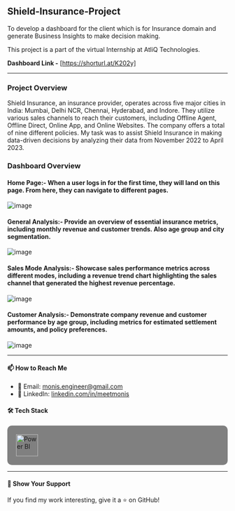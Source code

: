 ## Shield-Insurance-Project
To develop a dashboard for the client which is for Insurance domain and generate Business Insights to make decision making.

This project is a part of the virtual Internship at AtliQ Technologies.

**Dashboard Link -** [https://shorturl.at/K202y]

---
### Project Overview
Shield Insurance, an insurance provider, operates across five major cities in India: Mumbai, Delhi NCR, Chennai, Hyderabad, and Indore. 
They utilize various sales channels to reach their customers, including Offline Agent, Offline Direct, Online App, and Online Websites. The company offers a total of nine different policies. 
My task was to assist Shield Insurance in making data-driven decisions by analyzing their data from November 2022 to April 2023.

### Dashboard Overview 

#### Home Page:-  When a user logs in for the first time, they will land on this page. From here, they can navigate to different pages.

![image](https://i.postimg.cc/rmtDscMR/Shield-Insurance-page-0001.jpg)

#### General Analysis:-  Provide an overview of essential insurance metrics, including monthly revenue and customer trends. Also age group and city segmentation.

![image](https://i.postimg.cc/281K5KZR/Shield-Insurance-page-0002.jpg)


#### Sales Mode Analysis:-  Showcase sales performance metrics across different modes, including a revenue trend chart highlighting the sales channel that generated the highest revenue percentage.

![image](https://i.postimg.cc/J7DFrFJw/Shield-Insurance-page-0003.jpg)

#### Customer Analysis:-  Demonstrate company revenue and customer performance by age group, including metrics for estimated settlement amounts, and policy preferences.

![image](https://i.postimg.cc/QMCb6BJL/Shield-Insurance-page-0004.jpg)

---
#### 📫 **How to Reach Me**
- 📧 Email: [monis.engineer@gmail.com](mailto:monis.engineer@gmail.com)  
- 💼 LinkedIn: [linkedin.com/in/meetmonis](https://www.linkedin.com/in/meetmonis)


#### 🛠️ **Tech Stack**
<p align="left" style="background-color: grey; padding: 20px; border-radius: 10px; margin-top: 20px;">
  <a href="https://powerbi.microsoft.com/" target="_blank" rel="noreferrer"> 
    <img src="https://upload.wikimedia.org/wikipedia/commons/c/cf/New_Power_BI_Logo.svg" alt="Power BI" width="50" height="50" /> 
  </a> 
</p>

---

#### 🌟 **Show Your Support**
If you find my work interesting, give it a ⭐️ on GitHub!



